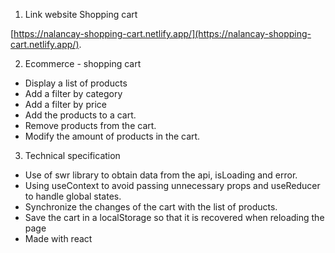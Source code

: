 1. Link website Shopping cart

[https://nalancay-shopping-cart.netlify.app/](https://nalancay-shopping-cart.netlify.app/).

2. Ecommerce - shopping cart

- Display a list of products
- Add a filter by category
- Add a filter by price
- Add the products to a cart.
- Remove products from the cart.
- Modify the amount of products in the cart.

3. Technical specification

- Use of swr library to obtain data from the api, isLoading and error.
- Using useContext to avoid passing unnecessary props and useReducer to handle global states.
- Synchronize the changes of the cart with the list of products.
- Save the cart in a localStorage so that it is recovered when reloading the page
- Made with react
